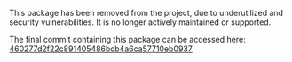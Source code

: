 
This package has been removed from the project, due to underutilized and security vulnerabilities.  It is no longer actively maintained or supported.

The final commit containing this package can be accessed here: [460277d2f22c891405486bcb4a6ca57710eb0937](https://github.com/aktin/broker/tree/460277d2f22c891405486bcb4a6ca57710eb0937)